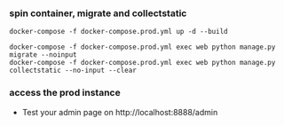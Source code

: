 ### spin container, migrate and collectstatic

```
docker-compose -f docker-compose.prod.yml up -d --build

docker-compose -f docker-compose.prod.yml exec web python manage.py migrate --noinput
docker-compose -f docker-compose.prod.yml exec web python manage.py collectstatic --no-input --clear
```


### access the prod instance

- Test your admin page on http://localhost:8888/admin